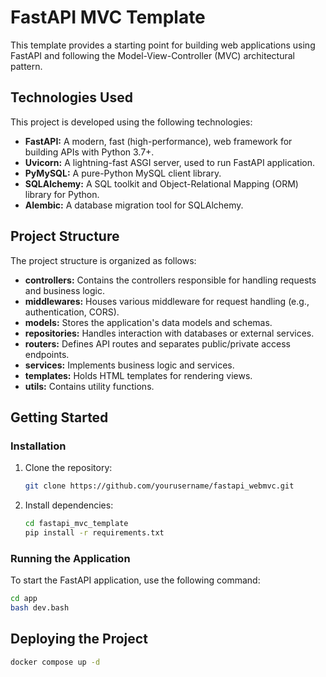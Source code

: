 # FastAPI MVC Template

This template provides a starting point for building web applications using FastAPI and following the Model-View-Controller (MVC) architectural pattern.

## Technologies Used

This project is developed using the following technologies:

- **FastAPI:** A modern, fast (high-performance), web framework for building APIs with Python 3.7+.
- **Uvicorn:** A lightning-fast ASGI server, used to run FastAPI application.
- **PyMySQL:** A pure-Python MySQL client library.
- **SQLAlchemy:** A SQL toolkit and Object-Relational Mapping (ORM) library for Python.
- **Alembic:** A database migration tool for SQLAlchemy.

## Project Structure

The project structure is organized as follows:

- **controllers:** Contains the controllers responsible for handling requests and business logic.
- **middlewares:** Houses various middleware for request handling (e.g., authentication, CORS).
- **models:** Stores the application's data models and schemas.
- **repositories:** Handles interaction with databases or external services.
- **routers:** Defines API routes and separates public/private access endpoints.
- **services:** Implements business logic and services.
- **templates:** Holds HTML templates for rendering views.
- **utils:** Contains utility functions.

## Getting Started

### Installation

1. Clone the repository:

    ```bash
    git clone https://github.com/yourusername/fastapi_webmvc.git
    ```

2. Install dependencies:

    ```bash
    cd fastapi_mvc_template
    pip install -r requirements.txt
    ```

### Running the Application

To start the FastAPI application, use the following command:

```bash
cd app
bash dev.bash
```

## Deploying the Project
```sh
docker compose up -d
```
